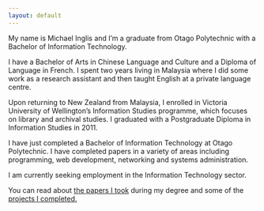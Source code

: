 ```yaml
---
layout: default
---
```


My name is Michael Inglis and I’m a graduate from Otago Polytechnic with a Bachelor of Information Technology. 

I have a Bachelor of Arts in Chinese Language and Culture and a Diploma of Language in French. I spent two years living in Malaysia where I did some work as a research assistant and then taught English at a private language centre.

Upon returning to New Zealand from Malaysia, I enrolled in Victoria University of Wellington’s Information Studies programme, which focuses on library and archival studies. I graduated with a Postgraduate Diploma in Information Studies in 2011.

I have just completed a Bachelor of Information Technology at Otago Polytechnic. I have completed papers in a variety of areas including programming, web development, networking and systems administration.

I am currently seeking employment in the Information Technology sector.

You can read about [the papers I took](https://michaelnz85.github.io/papers) during my degree and some of the [projects I completed.](https://michaelnz85.github.io/projects) 
